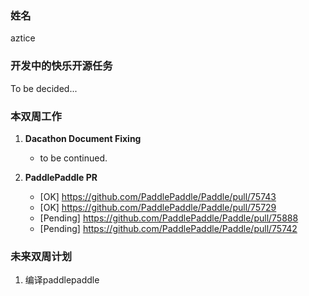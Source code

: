 ### 姓名

aztice

### 开发中的快乐开源任务

To be decided...

### 本双周工作

1. **Dacathon Document Fixing**
   - to be continued.


2. **PaddlePaddle PR**
   - [OK] https://github.com/PaddlePaddle/Paddle/pull/75743
   - [OK] https://github.com/PaddlePaddle/Paddle/pull/75729
   - [Pending] https://github.com/PaddlePaddle/Paddle/pull/75888
   - [Pending] https://github.com/PaddlePaddle/Paddle/pull/75742
     

### 未来双周计划

1. 编译paddlepaddle
